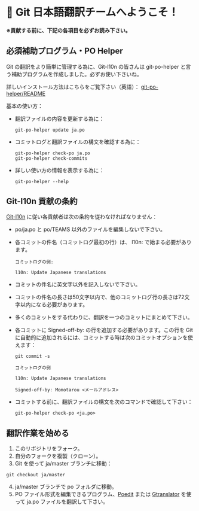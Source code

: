 # :wave: Git 日本語翻訳チームへようこそ！

#### ※貢献する前に、下記の各項目を必ずお読み下さい。

## 必須補助プログラム・PO Helper

Git の翻訳をより簡単に管理する為に、Git-l10n の皆さんは git-po-helper と言う補助プログラムを作成しました。必ずお使い下さいね。

詳しいインストール方法はこちらをご覧下さい（英語）：
[git-po-helper/README][]

基本の使い方：

- 翻訳ファイルの内容を更新する為に：

  ```shell
  git-po-helper update ja.po
  ```

- コミットログと翻訳ファイルの構文を確認する為に：

  ```shell
  git-po-helper check-po ja.po
  git-po-helper check-commits
  ```

- 詳しい使い方の情報を表示する為に：

  ```shell
  git-po-helper --help
  ```

## Git-l10n 貢献の条約

[Git-l10n][] に従い各貢献者は次の条約を従わなければなりません：

- po/ja.po と po/TEAMS 以外のファイルを編集しないで下さい。

- 各コミットの件名（コミットログ最初の行）は、 l10n: で始まる必要があります。

  ```
  コミットログの例:

  l10n: Update Japanese translations
  ```

- コミットの件名に英文字以外を記入しないで下さい。

- コミットの件名の長さは50文字以内で、他のコミットログ行の長さは72文字以内になる必要があります。

- 多くのコミットをする代わりに、翻訳を一つのコミットにまとめて下さい。

- 各コミットに Signed-off-by: の行を追加する必要があります。この行を Git に自動的に追加されるには、コミットする時は次のコミットオプションを使えます：

  ```shell
  git commit -s
  ```

  ```
  コミットログの例

  l10n: Update Japanese translations

  Signed-off-by: Momotarou <メールアドレス>
  ```

- コミットする前に、翻訳ファイルの構文を次のコマンドで確認して下さい：

  ```shell
  git-po-helper check-po <ja.po>
  ```

## 翻訳作業を始める

1. このリポジトリをフォーク。
2. 自分のフォークを複製（クローン）。
3. Git を使って ja/master ブランチに移動：

  ```shell
  git checkout ja/master
  ```

4. ja/master ブランチで po フォルダに移動。
5. PO ファイル形式を編集できるプログラム、[Poedit][] または [Gtranslator][] を使って ja.po ファイルを翻訳して下さい。

[git-po-helper/README]: https://github.com/git-l10n/git-po-helper#readme
[Git-l10n]: https://github.com/git-l10n/git-po/
[Poedit]: https://poedit.net/
[Gtranslator]: https://wiki.gnome.org/Apps/Gtranslator/
